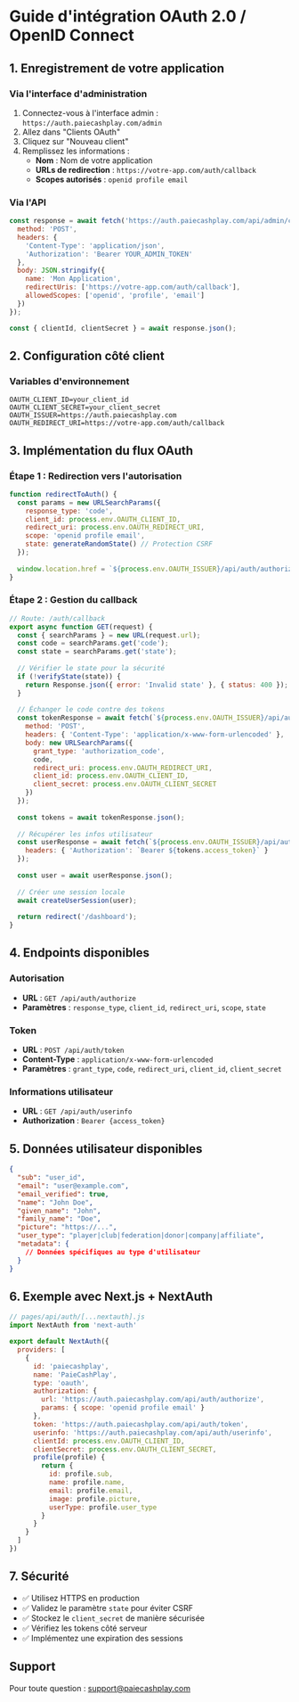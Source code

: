 # Guide d'intégration OAuth 2.0 / OpenID Connect

## 1. Enregistrement de votre application

### Via l'interface d'administration
1. Connectez-vous à l'interface admin : `https://auth.paiecashplay.com/admin`
2. Allez dans "Clients OAuth"
3. Cliquez sur "Nouveau client"
4. Remplissez les informations :
   - **Nom** : Nom de votre application
   - **URLs de redirection** : `https://votre-app.com/auth/callback`
   - **Scopes autorisés** : `openid profile email`

### Via l'API
```javascript
const response = await fetch('https://auth.paiecashplay.com/api/admin/clients', {
  method: 'POST',
  headers: {
    'Content-Type': 'application/json',
    'Authorization': 'Bearer YOUR_ADMIN_TOKEN'
  },
  body: JSON.stringify({
    name: 'Mon Application',
    redirectUris: ['https://votre-app.com/auth/callback'],
    allowedScopes: ['openid', 'profile', 'email']
  })
});

const { clientId, clientSecret } = await response.json();
```

## 2. Configuration côté client

### Variables d'environnement
```env
OAUTH_CLIENT_ID=your_client_id
OAUTH_CLIENT_SECRET=your_client_secret
OAUTH_ISSUER=https://auth.paiecashplay.com
OAUTH_REDIRECT_URI=https://votre-app.com/auth/callback
```

## 3. Implémentation du flux OAuth

### Étape 1 : Redirection vers l'autorisation
```javascript
function redirectToAuth() {
  const params = new URLSearchParams({
    response_type: 'code',
    client_id: process.env.OAUTH_CLIENT_ID,
    redirect_uri: process.env.OAUTH_REDIRECT_URI,
    scope: 'openid profile email',
    state: generateRandomState() // Protection CSRF
  });
  
  window.location.href = `${process.env.OAUTH_ISSUER}/api/auth/authorize?${params}`;
}
```

### Étape 2 : Gestion du callback
```javascript
// Route: /auth/callback
export async function GET(request) {
  const { searchParams } = new URL(request.url);
  const code = searchParams.get('code');
  const state = searchParams.get('state');
  
  // Vérifier le state pour la sécurité
  if (!verifyState(state)) {
    return Response.json({ error: 'Invalid state' }, { status: 400 });
  }
  
  // Échanger le code contre des tokens
  const tokenResponse = await fetch(`${process.env.OAUTH_ISSUER}/api/auth/token`, {
    method: 'POST',
    headers: { 'Content-Type': 'application/x-www-form-urlencoded' },
    body: new URLSearchParams({
      grant_type: 'authorization_code',
      code,
      redirect_uri: process.env.OAUTH_REDIRECT_URI,
      client_id: process.env.OAUTH_CLIENT_ID,
      client_secret: process.env.OAUTH_CLIENT_SECRET
    })
  });
  
  const tokens = await tokenResponse.json();
  
  // Récupérer les infos utilisateur
  const userResponse = await fetch(`${process.env.OAUTH_ISSUER}/api/auth/userinfo`, {
    headers: { 'Authorization': `Bearer ${tokens.access_token}` }
  });
  
  const user = await userResponse.json();
  
  // Créer une session locale
  await createUserSession(user);
  
  return redirect('/dashboard');
}
```

## 4. Endpoints disponibles

### Autorisation
- **URL** : `GET /api/auth/authorize`
- **Paramètres** : `response_type`, `client_id`, `redirect_uri`, `scope`, `state`

### Token
- **URL** : `POST /api/auth/token`
- **Content-Type** : `application/x-www-form-urlencoded`
- **Paramètres** : `grant_type`, `code`, `redirect_uri`, `client_id`, `client_secret`

### Informations utilisateur
- **URL** : `GET /api/auth/userinfo`
- **Authorization** : `Bearer {access_token}`

## 5. Données utilisateur disponibles

```json
{
  "sub": "user_id",
  "email": "user@example.com",
  "email_verified": true,
  "name": "John Doe",
  "given_name": "John",
  "family_name": "Doe",
  "picture": "https://...",
  "user_type": "player|club|federation|donor|company|affiliate",
  "metadata": {
    // Données spécifiques au type d'utilisateur
  }
}
```

## 6. Exemple avec Next.js + NextAuth

```javascript
// pages/api/auth/[...nextauth].js
import NextAuth from 'next-auth'

export default NextAuth({
  providers: [
    {
      id: 'paiecashplay',
      name: 'PaieCashPlay',
      type: 'oauth',
      authorization: {
        url: 'https://auth.paiecashplay.com/api/auth/authorize',
        params: { scope: 'openid profile email' }
      },
      token: 'https://auth.paiecashplay.com/api/auth/token',
      userinfo: 'https://auth.paiecashplay.com/api/auth/userinfo',
      clientId: process.env.OAUTH_CLIENT_ID,
      clientSecret: process.env.OAUTH_CLIENT_SECRET,
      profile(profile) {
        return {
          id: profile.sub,
          name: profile.name,
          email: profile.email,
          image: profile.picture,
          userType: profile.user_type
        }
      }
    }
  ]
})
```

## 7. Sécurité

- ✅ Utilisez HTTPS en production
- ✅ Validez le paramètre `state` pour éviter CSRF
- ✅ Stockez le `client_secret` de manière sécurisée
- ✅ Vérifiez les tokens côté serveur
- ✅ Implémentez une expiration des sessions

## Support

Pour toute question : support@paiecashplay.com